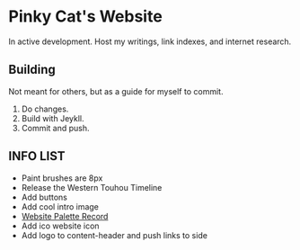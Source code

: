 # Pinky Cat's Website
In active development. Host my writings, link indexes, and internet research.

## Building
Not meant for others, but as a guide for myself to commit.

1. Do changes.
2. Build with Jeykll.
3. Commit and push.

## INFO LIST
- Paint brushes are 8px
- Release the Western Touhou Timeline
- Add buttons
- Add cool intro image
- [Website Palette Record](https://coolors.co/f7f7ff-a39eb5-8a74d3-46acfa-d3c093-131112-6ddf7c)
- Add ico website icon
- Add logo to content-header and push links to side

